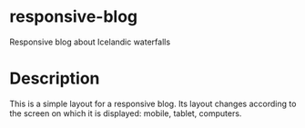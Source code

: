 # responsive-blog
Responsive blog about Icelandic waterfalls

# Description
This is a simple layout for a responsive blog. Its layout changes according to the screen on which it is displayed: mobile, tablet, computers.
